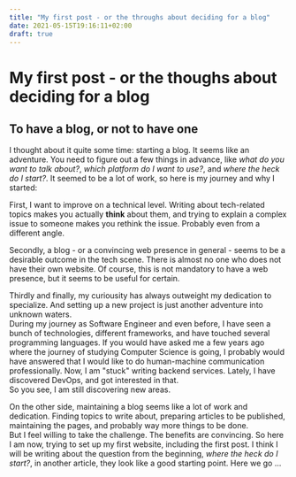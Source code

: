```yaml
---
title: "My first post - or the throughs about deciding for a blog"
date: 2021-05-15T19:16:11+02:00
draft: true
---
```


# My first post - or the thoughs about deciding for a blog

## To have a blog, or not to have one
I thought about it quite some time: starting a blog.  It seems like an adventure. You need to figure out a few things in advance, like _what do you want to talk about?_, _which platform do I want to use?_, and _where the heck do I start?_. It seemed to be a lot of work, so here is my journey and why I started:

First, I want to improve on a technical level. Writing about tech-related topics makes you actually **think** about them, and trying to explain a complex issue to someone makes you rethink the issue. Probably even from a different angle. 

Secondly, a blog - or a convincing web presence in general - seems to be a desirable outcome in the tech scene. There is almost no one who does not have their own website. Of course, this is not mandatory to have a web presence, but it seems to be useful for certain.

Thirdly and finally, my curiousity has always outweight my dedication to specialize. And setting up a new project is just another adventure into unknown waters.  
During my journey as Software Engineer and even before, I have seen a bunch of technologies, different frameworks, and have touched several programming languages. If you would have asked me a few years ago where the journey of studying Computer Science is going, I probably would have answered that I would like to do human-machine communication professionally. Now, I am "stuck" writing backend services. Lately, I have discovered DevOps, and got interested in that.  
So you see, I am still discovering new areas.

On the other side, maintaining a blog seems like a lot of work and dedication. Finding topics to write about, preparing articles to be published, maintaining the pages, and probably way more things to be done.  
But I feel willing to take the challenge. The benefits are convincing. So here I am now, trying to set up my first website, including the first post. I think I will be writing about the question from the beginning, _where the heck do I start?_, in another article, they look like a good starting point. Here we go ...
